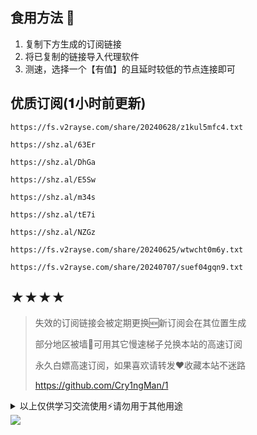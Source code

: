 ## 食用方法 🍖
1. 复制下方生成的订阅链接
2. 将已复制的链接导入代理软件
3. 测速，选择一个【有值】的且延时较低的节点连接即可

## 优质订阅(𝟏小时前更新)
```
https://fs.v2rayse.com/share/20240628/z1kul5mfc4.txt
```
```
https://shz.al/63Er
```
```
https://shz.al/DhGa
```
```
https://shz.al/E5Sw
```
```
https://shz.al/m34s
```
```
https://shz.al/tE7i
```
```
https://shz.al/NZGz
```
```
https://fs.v2rayse.com/share/20240625/wtwcht0m6y.txt
```
```
https://fs.v2rayse.com/share/20240707/suef04gqn9.txt
```

## ★★★★
> 失效的订阅链接会被定期更换🆕新订阅会在其位置生成
> 
> 部分地区被墙🚫可用其它慢速梯子兑换本站的高速订阅
>
> 永久白嫖高速订阅，如果喜欢请转发❤️收藏本站不迷路
>
> https://github.com/Cry1ngMan/1

<details>
<summary>以上仅供学习交流使用⚡️请勿用于其他用途</summary>

&nbsp;
> [![Star History Chart](https://api.star-history.com/svg?repos=Cry1ngMan/1&type=Date)](https://star-history.com/#Cry1ngMan/1&Date)

[![GitHub stars](https://img.shields.io/github/stars/Cry1ngMan/1.svg?style=social&label=Stars)](https://github.com/Cry1ngMan/1/stargazers)
<img src="https://komarev.com/ghpvc/?username=Cry1ngMan&label=Views&color=0e75b6&style=flat" alt="访问量统计" />
</details>

<img src="https://readme-typing-svg.demolab.com?font=Fira+Code&pause=1000&width=850&lines=:trollface: ：正在用查克拉创造新节点..............................💌;请稍候查看✔️&left=true&size=27" />

